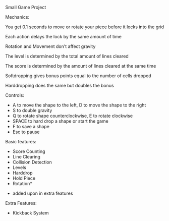Small Game Project

Mechanics:

You get 0.1 seconds to move or rotate your piece before it locks into the grid

Each action delays the lock by the same amount of time

Rotation and Movement don't affect gravity

The level is determined by the total amount of lines cleared

The score is determined by the amount of lines cleared at the same time

Softdropping gives bonus points equal to the number of cells dropped

Harddropping does the same but doubles the bonus

Controls:

 - A to move the shape to the left, D to move the shape to the right
 - S to double gravity
 - Q to rotate shape counterclockwise, E to rotate clockwise
 - SPACE to hard drop a shape or start the game
 - F to save a shape
 - Esc to pause

Basic features:

 - Score Counting
 - Line Clearing
 - Collision Detection
 - Levels
 - Harddrop
 - Hold Piece
 - Rotation*

* added upon in extra features

Extra Features:

 - Kickback System

